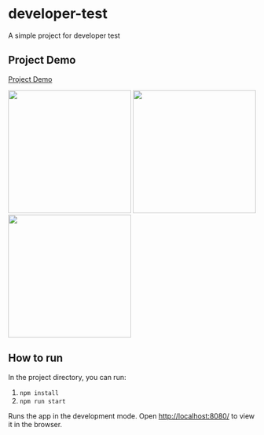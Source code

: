# developer-test
 A simple project for developer test

## Project Demo

[Project Demo](https://www.loom.com/share/dd0b63f00eaf404fbc12e370b046a58b)

<img src="https://user-images.githubusercontent.com/39580184/137432766-a958f2fb-eb86-4aa0-a569-9fd22dbbfeb5.png" width="250px">
<img src="https://user-images.githubusercontent.com/39580184/137432784-adfad4d5-d4f5-44ac-9915-8f8fe2e743bc.png" width="250px">
<img src="https://user-images.githubusercontent.com/39580184/137432736-86d6ca77-0c1e-4dd2-9a3a-2838f7321146.png" width="250px">


## How to run

In the project directory, you can run:

1. `npm install`
2. `npm run start`

Runs the app in the development mode.
Open [http://localhost:8080/](http://localhost:8080/) to view it in the browser.


